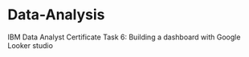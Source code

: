# Data-Analysis
IBM Data Analyst Certificate Task 6: Building a dashboard with Google Looker studio
